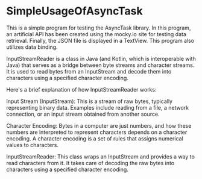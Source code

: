 # SimpleUsageOfAsyncTask
This is a simple program for testing the AsyncTask library. In this program, an artificial API has been created using the mocky.io site for testing data retrieval. Finally, the JSON file is displayed in a TextView. This program also utilizes data binding.

InputStreamReader is a class in Java (and Kotlin, which is interoperable with Java) that serves as a bridge between byte streams and character streams. It is used to read bytes from an InputStream and decode them into characters using a specified character encoding.

Here's a brief explanation of how InputStreamReader works:

Input Stream (InputStream): This is a stream of raw bytes, typically representing binary data. Examples include reading from a file, a network connection, or an input stream obtained from another source.

Character Encoding: Bytes in a computer are just numbers, and how these numbers are interpreted to represent characters depends on a character encoding. A character encoding is a set of rules that assigns numerical values to characters.

InputStreamReader: This class wraps an InputStream and provides a way to read characters from it. It takes care of decoding the raw bytes into characters using a specified character encoding.

